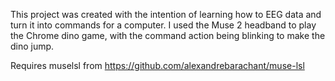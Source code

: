This project was created with the intention of learning how to EEG data and turn it into commands for a computer. I used the Muse 2 headband to play the Chrome dino game, with the command action being blinking to make the dino jump.

Requires muselsl from https://github.com/alexandrebarachant/muse-lsl

